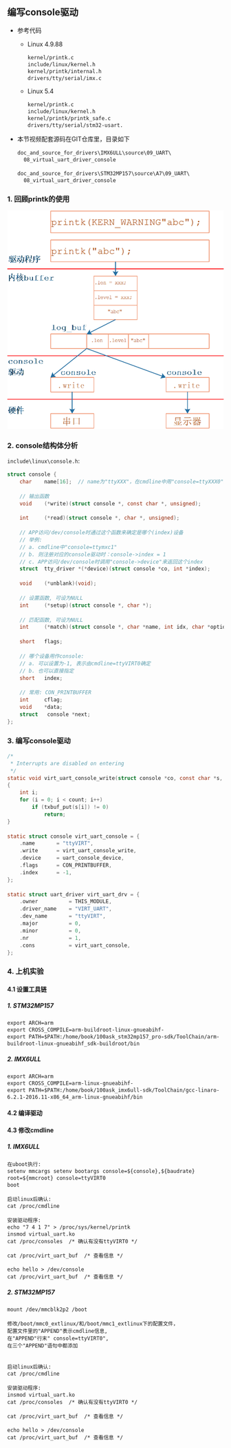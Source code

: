 ## 编写console驱动

* 参考代码

  * Linux 4.9.88
  
    ```shell
    kernel/printk.c
    include/linux/kernel.h
    kernel/printk/internal.h
    drivers/tty/serial/imx.c
    ```
  
    
  
  * Linux 5.4
  
    ```shell
    kernel/printk.c
    include/linux/kernel.h
    kernel/printk/printk_safe.c
    drivers/tty/serial/stm32-usart.
    ```
  
* 本节视频配套源码在GIT仓库里，目录如下

  ```shell
  doc_and_source_for_drivers\IMX6ULL\source\09_UART\
  	08_virtual_uart_driver_console
  
  doc_and_source_for_drivers\STM32MP157\source\A7\09_UART\
  	08_virtual_uart_driver_console
  ```

  

### 1.  回顾printk的使用

![image-20210813175952791](pic/09_UART/46_print_framwork.png)

### 2. console结构体分析

`include\linux\console.h`:

```c
struct console {
	char	name[16];  // name为"ttyXXX"，在cmdline中用"console=ttyXXX0"来匹配
    
    // 输出函数
	void	(*write)(struct console *, const char *, unsigned);
    
	int	    (*read)(struct console *, char *, unsigned);
    
    // APP访问/dev/console时通过这个函数来确定是哪个(index)设备
    // 举例:
    // a. cmdline中"console=ttymxc1"
    // b. 则注册对应的console驱动时：console->index = 1
    // c. APP访问/dev/console时调用"console->device"来返回这个index
	struct  tty_driver *(*device)(struct console *co, int *index);
    
	void	(*unblank)(void);
    
    // 设置函数, 可设为NULL
	int	    (*setup)(struct console *, char *);
    
    // 匹配函数, 可设为NULL
	int	    (*match)(struct console *, char *name, int idx, char *options); 
    
	short	flags;
    
    // 哪个设备用作console: 
    // a. 可以设置为-1, 表示由cmdline=ttyVIRT0确定
    // b. 也可以直接指定
	short	index;
    
    // 常用: CON_PRINTBUFFER
	int	    cflag;
	void	*data;
	struct	 console *next;
};
```



### 3. 编写console驱动

```c
/*
 * Interrupts are disabled on entering
 */
static void virt_uart_console_write(struct console *co, const char *s, unsigned int count)
{
	int i;
	for (i = 0; i < count; i++)
		if (txbuf_put(s[i]) != 0)
			return;
}

static struct console virt_uart_console = {
	.name		= "ttyVIRT",
	.write		= virt_uart_console_write,
	.device		= uart_console_device,
	.flags		= CON_PRINTBUFFER,
	.index		= -1,
};

static struct uart_driver virt_uart_drv = {
	.owner          = THIS_MODULE,
	.driver_name    = "VIRT_UART",
	.dev_name       = "ttyVIRT",
	.major          = 0,
	.minor          = 0,
	.nr             = 1,
	.cons           = virt_uart_console,
};
```



### 4. 上机实验

#### 4.1 设置工具链

##### 1. STM32MP157

  ```shell
  export ARCH=arm
  export CROSS_COMPILE=arm-buildroot-linux-gnueabihf-
  export PATH=$PATH:/home/book/100ask_stm32mp157_pro-sdk/ToolChain/arm-buildroot-linux-gnueabihf_sdk-buildroot/bin
  ```

##### 2. IMX6ULL

  ```shell
  export ARCH=arm
  export CROSS_COMPILE=arm-linux-gnueabihf-
  export PATH=$PATH:/home/book/100ask_imx6ull-sdk/ToolChain/gcc-linaro-6.2.1-2016.11-x86_64_arm-linux-gnueabihf/bin
  ```



#### 4.2 编译驱动



#### 4.3 修改cmdline

##### 1. IMX6ULL

```
在uboot执行:
setenv mmcargs setenv bootargs console=${console},${baudrate} root=${mmcroot} console=ttyVIRT0
boot

启动linux后确认:
cat /proc/cmdline

安装驱动程序:
echo "7 4 1 7" > /proc/sys/kernel/printk
insmod virtual_uart.ko
cat /proc/consoles  /* 确认有没有ttyVIRT0 */

cat /proc/virt_uart_buf  /* 查看信息 */

echo hello > /dev/console
cat /proc/virt_uart_buf  /* 查看信息 */
```



##### 2. STM32MP157

```shell
mount /dev/mmcblk2p2 /boot

修改/boot/mmc0_extlinux/和/boot/mmc1_extlinux下的配置文件，
配置文件里的"APPEND"表示cmdline信息,
在"APPEND"行末" console=ttyVIRT0",
在三个"APPEND"语句中都添加


启动linux后确认:
cat /proc/cmdline

安装驱动程序:
insmod virtual_uart.ko
cat /proc/consoles  /* 确认有没有ttyVIRT0 */

cat /proc/virt_uart_buf  /* 查看信息 */

echo hello > /dev/console
cat /proc/virt_uart_buf  /* 查看信息 */
```



